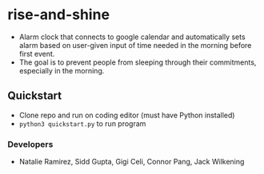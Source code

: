 # rise-and-shine
- Alarm clock that connects to google calendar and automatically sets alarm based on user-given input of time needed in the morning before first event. 
- The goal is to prevent people from sleeping through their commitments, especially in the morning.


## Quickstart
- Clone repo and run on coding editor (must have Python installed)
- `python3 quickstart.py` to run program

### Developers
- Natalie Ramirez, Sidd Gupta, Gigi Celi, Connor Pang, Jack Wilkening
